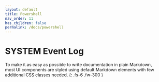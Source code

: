 ```yaml
---
layout: default
title: Powershell
nav_order: 11
has_children: false
permalink: /docs/powershell
---
```


# SYSTEM Event Log

To make it as easy as possible to write documentation in plain Markdown, most UI components are styled using default Markdown elements with few additional CSS classes needed.
{: .fs-6 .fw-300 }
